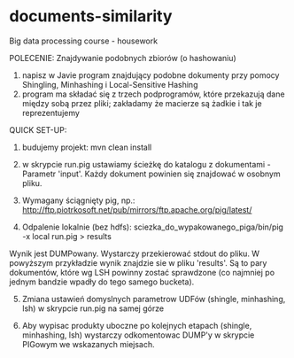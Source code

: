 # documents-similarity
Big data processing course - housework

POLECENIE: Znajdywanie podobnych zbiorów (o hashowaniu)
1. napisz w Javie program znajdujący podobne dokumenty przy pomocy Shingling, Minhashing i Local-Sensitive Hashing
2. program ma składać się z trzech podprogramów, które przekazują dane między sobą przez pliki; zakładamy że macierze są żadkie i tak je reprezentujemy

QUICK SET-UP:
1. budujemy projekt: mvn clean install

2. w skrypcie run.pig ustawiamy ścieżkę do katalogu z dokumentami - Parametr 'input'. 
Każdy dokument powinien się znajdować w osobnym pliku. 

3. Wymagany ściągnięty pig, np.:
http://ftp.piotrkosoft.net/pub/mirrors/ftp.apache.org/pig/latest/

4. Odpalenie lokalnie (bez hdfs):
sciezka_do_wypakowanego_piga/bin/pig -x local run.pig > results

Wynik jest DUMPowany. Wystarczy przekierować stdout do pliku. W powyższym przykładzie wynik znajdzie sie w pliku 'results'.
Są to pary dokumentów, które wg LSH powinny zostać sprawdzone (co najmniej po jednym bandzie wpadły do tego samego bucketa).

5. Zmiana ustawień domyslnych parametrow UDFów (shingle, minhashing, lsh) w skrypcie run.pig na samej górze

6. Aby wypisac produkty uboczne po kolejnych etapach (shingle, minhashing, lsh) wystarczy odkomentowac DUMP'y w skrypcie PIGowym we wskazanych miejsach.